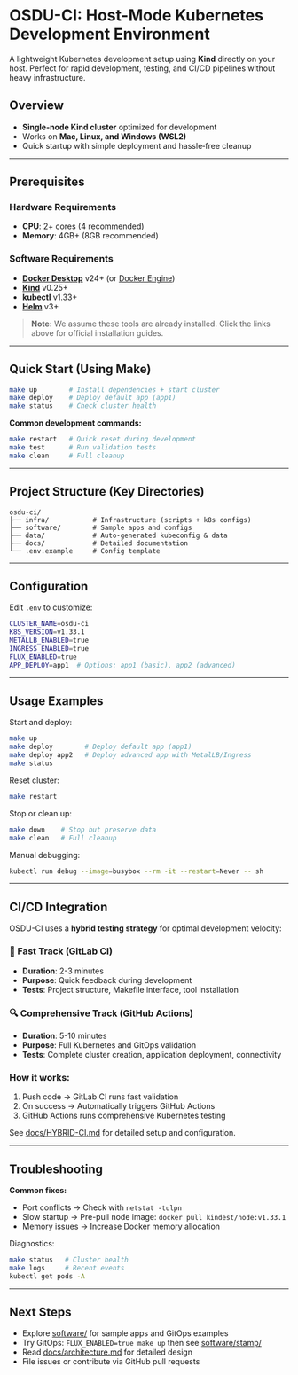 # OSDU-CI: Host-Mode Kubernetes Development Environment

A lightweight Kubernetes development setup using **Kind** directly on your host. Perfect for rapid development, testing, and CI/CD pipelines without heavy infrastructure.

## Overview

* **Single-node Kind cluster** optimized for development
* Works on **Mac, Linux, and Windows (WSL2)**
* Quick startup with simple deployment and hassle‑free cleanup

---

## Prerequisites

### Hardware Requirements

* **CPU**: 2+ cores (4 recommended)
* **Memory**: 4GB+ (8GB recommended)

### Software Requirements

* **[Docker Desktop](https://docs.docker.com/get-docker/)** v24+ (or [Docker Engine](https://docs.docker.com/engine/install/))
* **[Kind](https://kind.sigs.k8s.io/docs/user/quick-start/#installation)** v0.25+
* **[kubectl](https://kubernetes.io/docs/tasks/tools/install-kubectl/)** v1.33+
* **[Helm](https://helm.sh/docs/intro/install/)** v3+

> **Note:** We assume these tools are already installed. Click the links above for official installation guides.

---

## Quick Start (Using Make)

```bash
make up        # Install dependencies + start cluster
make deploy    # Deploy default app (app1)
make status    # Check cluster health
```

**Common development commands:**

```bash
make restart   # Quick reset during development
make test      # Run validation tests
make clean     # Full cleanup
```

---

## Project Structure (Key Directories)

```
osdu-ci/
├── infra/           # Infrastructure (scripts + k8s configs)
├── software/        # Sample apps and configs
├── data/            # Auto-generated kubeconfig & data
├── docs/            # Detailed documentation
└── .env.example     # Config template
```

---

## Configuration

Edit `.env` to customize:

```bash
CLUSTER_NAME=osdu-ci
K8S_VERSION=v1.33.1
METALLB_ENABLED=true
INGRESS_ENABLED=true
FLUX_ENABLED=true
APP_DEPLOY=app1  # Options: app1 (basic), app2 (advanced)
```

---

## Usage Examples

Start and deploy:

```bash
make up
make deploy        # Deploy default app (app1)
make deploy app2   # Deploy advanced app with MetalLB/Ingress
make status
```

Reset cluster:

```bash
make restart
```

Stop or clean up:

```bash
make down    # Stop but preserve data
make clean   # Full cleanup
```

Manual debugging:

```bash
kubectl run debug --image=busybox --rm -it --restart=Never -- sh
```

---

## CI/CD Integration

OSDU-CI uses a **hybrid testing strategy** for optimal development velocity:

### 🚀 Fast Track (GitLab CI)
- **Duration**: 2-3 minutes
- **Purpose**: Quick feedback during development
- **Tests**: Project structure, Makefile interface, tool installation

### 🔍 Comprehensive Track (GitHub Actions) 
- **Duration**: 5-10 minutes  
- **Purpose**: Full Kubernetes and GitOps validation
- **Tests**: Complete cluster creation, application deployment, connectivity

### How it works:
1. Push code → GitLab CI runs fast validation
2. On success → Automatically triggers GitHub Actions
3. GitHub Actions runs comprehensive Kubernetes testing

See [docs/HYBRID-CI.md](docs/HYBRID-CI.md) for detailed setup and configuration.

---

## Troubleshooting

**Common fixes:**

* Port conflicts → Check with `netstat -tulpn`
* Slow startup → Pre-pull node image: `docker pull kindest/node:v1.33.1`
* Memory issues → Increase Docker memory allocation

Diagnostics:

```bash
make status   # Cluster health
make logs     # Recent events
kubectl get pods -A
```

---

## Next Steps

* Explore [software/](software/) for sample apps and GitOps examples
* Try GitOps: `FLUX_ENABLED=true make up` then see [software/stamp/](software/stamp/)
* Read [docs/architecture.md](docs/architecture.md) for detailed design
* File issues or contribute via GitHub pull requests